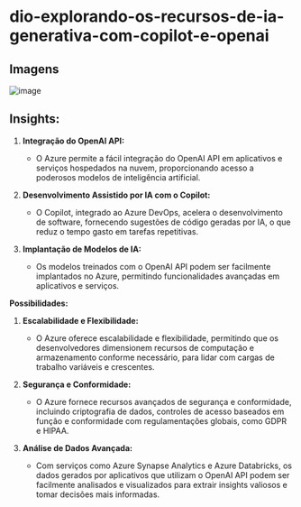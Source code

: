 # dio-explorando-os-recursos-de-ia-generativa-com-copilot-e-openai

## Imagens
![image](https://github.com/ianmaciel7/dio-explorando-os-recursos-de-ia-generativa-com-copilot-e-openai/assets/52354240/4ede7e12-7146-420c-8f23-f1b7cf553d13)


## Insights:

1. **Integração do OpenAI API:** 
   - O Azure permite a fácil integração do OpenAI API em aplicativos e serviços hospedados na nuvem, proporcionando acesso a poderosos modelos de inteligência artificial.

2. **Desenvolvimento Assistido por IA com o Copilot:**
   - O Copilot, integrado ao Azure DevOps, acelera o desenvolvimento de software, fornecendo sugestões de código geradas por IA, o que reduz o tempo gasto em tarefas repetitivas.

3. **Implantação de Modelos de IA:**
   - Os modelos treinados com o OpenAI API podem ser facilmente implantados no Azure, permitindo funcionalidades avançadas em aplicativos e serviços.

**Possibilidades:**

1. **Escalabilidade e Flexibilidade:**
   - O Azure oferece escalabilidade e flexibilidade, permitindo que os desenvolvedores dimensionem recursos de computação e armazenamento conforme necessário, para lidar com cargas de trabalho variáveis e crescentes.

2. **Segurança e Conformidade:**
   - O Azure fornece recursos avançados de segurança e conformidade, incluindo criptografia de dados, controles de acesso baseados em função e conformidade com regulamentações globais, como GDPR e HIPAA.

3. **Análise de Dados Avançada:**
   - Com serviços como Azure Synapse Analytics e Azure Databricks, os dados gerados por aplicativos que utilizam o OpenAI API podem ser facilmente analisados e visualizados para extrair insights valiosos e tomar decisões mais informadas.
